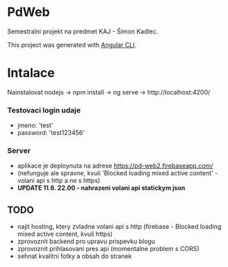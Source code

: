 # PdWeb

Semestralni projekt na predmet KAJ - Šimon Kadlec.

This project was generated with [Angular CLI](https://github.com/angular/angular-cli).

# Intalace
Nainstalovat nodejs -> npm install -> ng serve -> http://localhost:4200/

### Testovaci login udaje
  - jmeno: 'test'
  - password: 'test123456'
  
### Server
  - aplikace je deploynuta na adrese https://pd-web2.firebaseapp.com/
  - (nefunguje ale spravne, kvuli 'Blocked loading mixed active content' - volani api s http a ne s https)
  - <b>UPDATE 11.6. 22.00 - nahrazeni volani api statickym json</b>

## TODO
 - najit hosting, ktery zvladne volani api s http (firebase - Blocked loading mixed active content, kvuli https)
 - zprovoznit backend pro upravu prispevku blogu
 - zprovoznit prihlasovani pres api (momentalne problem s CORS)
 - sehnat kvalitni fotky a obsah do stranek


